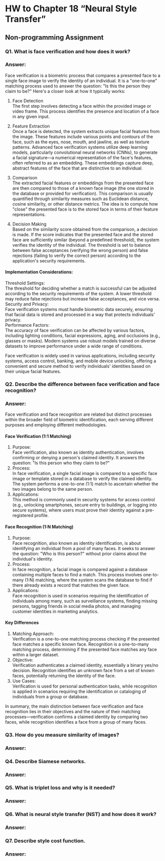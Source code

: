 # HW to Chapter 18 “Neural Style Transfer”

## Non-programming Assignment

### Q1. What is face verification and how does it work?

### Answer:

Face verification is a biometric process that compares a presented face to a single face image to verify the identity of an individual. It is a "one-to-one" matching process used to answer the question: "Is this the person they claim to be?" Here's a closer look at how it typically works:   

1. Face Detection   
The first step involves detecting a face within the provided image or video frame. This process identifies the presence and location of a face in any given input.    

2. Feature Extraction     
Once a face is detected, the system extracts unique facial features from the image. These features include various points and contours of the face, such as the eyes, nose, mouth, and jawline, as well as texture patterns. Advanced face verification systems utilize deep learning models, particularly convolutional neural networks (CNNs), to generate a facial signature—a numerical representation of the face's features, often referred to as an embedding. These embeddings capture deep, abstract features of the face that are distinctive to an individual.   

3. Comparison   
The extracted facial features or embeddings from the presented face are then compared to those of a known face image (the one stored in the database or provided for verification). This comparison is usually quantified through similarity measures such as Euclidean distance, cosine similarity, or other distance metrics. The idea is to compute how "close" the presented face is to the stored face in terms of their feature representations.   

4. Decision Making  
Based on the similarity score obtained from the comparison, a decision is made. If the score indicates that the presented face and the stored face are sufficiently similar (beyond a predefined threshold), the system verifies the identity of the individual. The threshold is set to balance between false acceptances (verifying the wrong person) and false rejections (failing to verify the correct person) according to the application's security requirements.   

#### Implementation Considerations:

Threshold Settings:    
The threshold for deciding whether a match is successful can be adjusted according to the security requirements of the system. A lower threshold may reduce false rejections but increase false acceptances, and vice versa.   
Security and Privacy:    
Face verification systems must handle biometric data securely, ensuring that facial data is stored and processed in a way that protects individuals' privacy.    
Performance Factors:    
The accuracy of face verification can be affected by various factors, including lighting conditions, facial expressions, aging, and occlusions (e.g., glasses or masks). Modern systems use robust models trained on diverse datasets to improve performance under a wide range of conditions.    

Face verification is widely used in various applications, including security systems, access control, banking, and mobile device unlocking, offering a convenient and secure method to verify individuals' identities based on their unique facial features.

### Q2. Describe the difference between face verification and face recognition?

### Answer:   

Face verification and face recognition are related but distinct processes within the broader field of biometric identification, each serving different purposes and employing different methodologies.    

#### Face Verification (1:1 Matching)   

1. Purpose:    
Face verification, also known as identity authentication, involves confirming or denying a person's claimed identity. It answers the question: "Is this person who they claim to be?"    
2. Process:     
In face verification, a single facial image is compared to a specific face image or template stored in a database to verify the claimed identity. The system performs a one-to-one (1:1) match to ascertain whether the two images belong to the same person.     
3. Applications:     
This method is commonly used in security systems for access control (e.g., unlocking smartphones, secure entry to buildings, or logging into secure systems), where users must prove their identity against a pre-registered profile.

#### Face Recognition (1:N Matching)     
1. Purpose:      
Face recognition, also known as identity identification, is about identifying an individual from a pool of many faces. It seeks to answer the question: "Who is this person?" without prior claims about the individual's identity.     
2. Process:     
In face recognition, a facial image is compared against a database containing multiple faces to find a match. This process involves one-to-many (1:N) matching, where the system scans the database to find if there already exists a record that matches the given face.
3. Applications:      
Face recognition is used in scenarios requiring the identification of individuals among many, such as surveillance systems, finding missing persons, tagging friends in social media photos, and managing customer identities in marketing analytics.

#### Key Differences    

1. Matching Approach:     
Verification is a one-to-one matching process checking if the presented face matches a specific known face. Recognition is a one-to-many matching process, determining if the presented face matches any face within a larger dataset.
2. Objective:      
Verification authenticates a claimed identity, essentially a binary yes/no decision. Recognition identifies an unknown face from a set of known faces, potentially returning the identity of the face.
3. Use Cases:      
Verification is used for personal authentication tasks, while recognition is applied in scenarios requiring the identification or cataloging of individuals from a group or database.    

In summary, the main distinction between face verification and face recognition lies in their objectives and the nature of their matching processes—verification confirms a claimed identity by comparing two faces, while recognition identifies a face from a group of many faces.

### Q3. How do you measure similarity of images?

### Answer:


### Q4. Describe Siamese networks.

### Answer:


### Q5. What is triplet loss and why is it needed?

### Answer:


### Q6. What is neural style transfer (NST) and how does it work?

### Answer:


### Q7. Describe style cost function.

### Answer:
